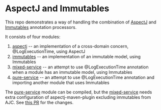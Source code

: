 # AspectJ and Immutables

This repo demonstrates a way of handling the combination of [AspectJ](https://www.mojohaus.org/aspectj-maven-plugin/index.html) and [Immutables](https://immutables.github.io) annotation processors.

It consists of four modules:

1. [aspectj](aspectj) -- an implementation of a cross-domain concern, @LogExecutionTime, using AspectJ
1. [immutables](immutables) -- an implementation of an immutable model, using Immutables
1. [mixed-service](mixed-service) -- an attempt to use @LogExecutionTime annotation when a module has an immutable model, using Immutables
1. [pure-service](pure-service) -- an attempt to use @LogExecutionTime annotation and importing another module that uses Immutables

The [pure-service](pure-service) module can be compiled, but the [mixed-service](mixed-service) needs extra configuration of aspectj-maven-plugin excluding immutables from AJC. See [this PR](https://github.com/temirov/aspectj-immutables/pull/1) for the changes.
